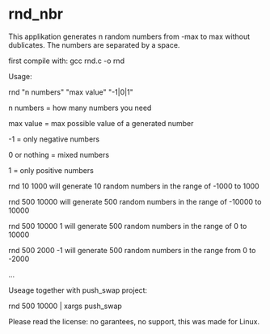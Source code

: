 # rnd_nbr


This applikation generates n random numbers from -max to max without dublicates.
The numbers are separated by a space.


first compile with: gcc rnd.c -o rnd


Usage:

rnd "n numbers" "max value" "-1|0|1"

n numbers	= how many numbers you need

max value	= max possible value of a generated number

-1		= only negative numbers

0 or nothing	= mixed numbers

1		= only positive numbers


  
  rnd 10 1000 will generate 10 random numbers in the range of -1000 to 1000
  
  rnd 500 10000 will generate 500 random numbers in the range of -10000 to 10000

  rnd 500 10000 1 will generate 500 random numbers in the range of 0 to 10000

  rnd 500 2000 -1 will generate 500 random numbers in the range from 0 to -2000
  
  ...
  
  
Useage together with push_swap project:
  
  rnd 500 10000 | xargs push_swap
  
  
  
Please read the license:
  no garantees, no support, this was made for Linux.
